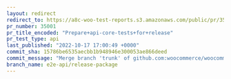 ```yaml
---
layout: redirect
redirect_to: https://a8c-woo-test-reports.s3.amazonaws.com/public/pr/35001/api/index.html
pr_number: 35001
pr_title_encoded: "Prepare+api-core-tests+for+release"
pr_test_type: api
last_published: "2022-10-17 17:00:49 +0000"
commit_sha: 15786be6535aecbb1b948946e300053ae866deed
commit_message: "Merge branch 'trunk' of github.com:woocommerce/woocommerce into e2e-a…"
branch_name: e2e-api/release-package
---
```

